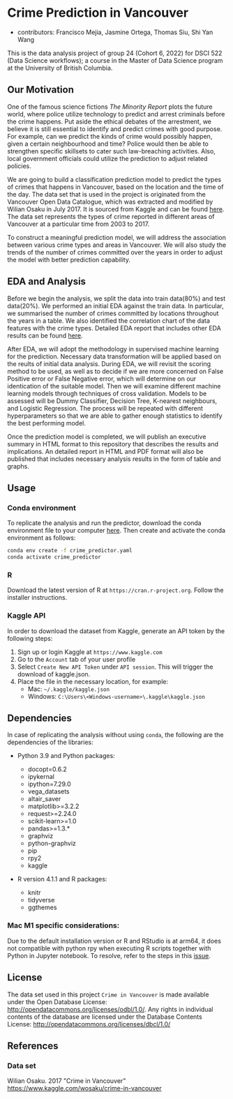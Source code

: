 # Crime Prediction in Vancouver

- contributors: Francisco Mejia, Jasmine Ortega, Thomas Siu, Shi Yan Wang

This is the data analysis project of group 24 (Cohort 6, 2022) for DSCI 522 (Data Science workflows); a course in the Master of Data Science program at the University of British Columbia.

## Our Motivation

One of the famous science fictions *The Minority Report* plots the future world, where police utilize technology to predict and arrest criminals before the crime happens. Put aside the ethical debates of the arrestment, we believe it is still essential to identify and predict crimes with good purpose. For example, can we predict the kinds of crime would possibly happen, given a certain neighbourhood and time? Police would then be able to strengthen specific skillsets to cater such law-breaching activities. Also, local government officials could utilize the prediction to adjust related policies.

We are going to build a classification prediction model to predict the types of crimes that happens in Vancouver, based on the location and the time of the day. The data set that is used in the project is originated from the Vancouver Open Data Catalogue, which was extracted and modified by Wilian Osaku in July 2017. It is sourced from Kaggle and can be found [here](https://www.kaggle.com/wosaku/crime-in-vancouver). The data set represents the types of crime reported in different areas of Vancouver at a particular time from 2003 to 2017.

To construct a meaningful prediction model, we will address the association between various crime types and areas in Vancouver. We will also study the trends of the number of crimes committed over the years in order to adjust the model with better prediction capability.

## EDA and Analysis

Before we begin the analysis, we split the data into train data(80%) and test data(20%). We performed an initial EDA against the train data. In particular, we summarised the number of crimes committed by locations throughout the years in a table. We also identified the correlation chart of the data features with the crime types. Detailed EDA report that includes other EDA results can be found [here](src/Crime_in_Vancouver_eda.ipynb).

After EDA, we will adopt the methodology in supervised machine learning for the prediction. Necessary data transformation will be applied based on the reults of initial data analysis. During EDA, we will revisit the scoring method to be used, as well as to decide if we are more concerned on False Positive error or False Negative error, which will determine on our identication of the suitable model. Then we will examine different machine learning models through techniques of cross validation. Models to be assessed will be Dummy Classifier, Decision Tree, K-nearest neighbours, and Logistic Regression. The process will be repeated with different hyperparameters so that we are able to gather enough statistics to identify the best performing model.

Once the prediction model is completed, we will publish an executive summary in HTML format to this repository that describes the results and implications. An detailed report in HTML and PDF format will also be published that includes necessary analysis results in the form of table and graphs.

## Usage

### Conda environment

To replicate the analysis and run the predictor, download the conda environment file to your computer [here](crime_predictor.yaml). Then create and activate the conda environment as follows:

```bash
conda env create -f crime_predictor.yaml
conda activate crime_predictor
```

### R

Download the latest version of R at `https://cran.r-project.org`. Follow the installer instructions.

### Kaggle API

In order to download the dataset from Kaggle, generate an API token by the following steps:

1. Sign up or login Kaggle at `https://www.kaggle.com`
2. Go to the `Account` tab of your user profile
3. Select `Create New API Token` under `API session`. This will trigger the download of kaggle.json.
4. Place the file in the necessary location, for example:
    - Mac: `~/.kaggle/kaggle.json`
    - Windows: `C:\Users\<Windows-username>\.kaggle\kaggle.json`

## Dependencies

In case of replicating the analysis without using `conda`, the following are the dependencies of the libraries:

- Python 3.9 and Python packages:
  - docopt=0.6.2
  - ipykernal
  - ipython=7.29.0
  - vega_datasets
  - altair_saver
  - matplotlib>=3.2.2
  - request>=2.24.0
  - scikit-learn>=1.0
  - pandas>=1.3.*
  - graphviz
  - python-graphviz
  - pip
  - rpy2
  - kaggle

- R version 4.1.1 and R packages:
  - knitr
  - tidyverse
  - ggthemes

 ### Mac M1 specific considerations:

  Due to the default installation version or R and RStudio is at arm64, it does not compatible with python rpy when executing R scripts together with Python in Jupyter notebook. To resolve, refer to the steps in this [issue](https://github.com/UBC-MDS/DSCI_522_Crime_Prediction_Vancouver/issues/12).

## License

The data set used in this project `Crime in Vancouver` is made available under the Open Database License: <http://opendatacommons.org/licenses/odbl/1.0/>. Any rights in individual contents of the database are licensed under the Database Contents License: <http://opendatacommons.org/licenses/dbcl/1.0/>

## References

### Data set

Wilian Osaku. 2017 "Crime in Vancouver" <https://www.kaggle.com/wosaku/crime-in-vancouver>
